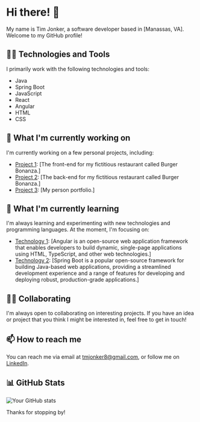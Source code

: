 # Hi there! 👋

My name is Tim Jonker, a software developer based in [Manassas, VA]. Welcome to my GitHub profile!

## 👨‍💻 Technologies and Tools

I primarily work with the following technologies and tools:

- Java
- Spring Boot
- JavaScript
- React
- Angular
- HTML
- CSS

## 🔭 What I'm currently working on

I'm currently working on a few personal projects, including:

- [Project 1](https://github.com/tmjonker/burger_bonanza-frontend): [The front-end for my fictitious restaurant called Burger Bonanza.]
- [Project 2](https://github.com/tmjonker/burger_bonanza_combined): [The back-end for my fictitious restaurant called Burger Bonanza.]
- [Project 3](https://github.com/tmjonker/angular_portfolio): [My person portfolio.]

## 🌱 What I'm currently learning

I'm always learning and experimenting with new technologies and programming languages. At the moment, I'm focusing on:

- [Technology 1](https://angular.io/): [Angular is an open-source web application framework that enables developers to build dynamic, single-page applications using HTML, TypeScript, and other web technologies.]
- [Technology 2](https://spring.io/): [Spring Boot is a popular open-source framework for building Java-based web applications, providing a streamlined development experience and a range of features for developing and deploying robust, production-grade applications.]

## 👯‍♀️ Collaborating

I'm always open to collaborating on interesting projects. If you have an idea or project that you think I might be interested in, feel free to get in touch!

## 📫 How to reach me

You can reach me via email at [tmjonker8@gmail.com](mailto:tmjonker8@gmail.com), or follow me on [LinkedIn](https://linkedin.com/in/tmjonker8).

## 📊 GitHub Stats

![Your GitHub stats](https://github-readme-stats.vercel.app/api?username=tmjonker&show_icons=true&theme=radical)

Thanks for stopping by!
